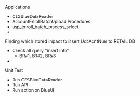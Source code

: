 Applications
- CESBlueDataReader
- AccountEnrollBatchUpload
Procedures
- usp_enroll_batch_process_select
- 


Finding which stored impact to insert UdcAcntNum to RETAIL DB
- Check all query "insert into" 
	- BR#1, BR#2, BR#3
- 

Unit Test
- Run CESBlueDataReader
- Run API
- Run action on BlueUI 
